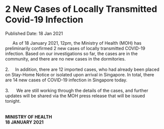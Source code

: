 <html>
    <meta http-equiv="Content-Type" content="text/html; charset=utf-8"/>
    <meta charset="utf-8"/>
    <title>2 New Cases of Locally Transmitted Covid-19 Infection</title>
    <body><h1>2 New Cases of Locally Transmitted Covid-19 Infection</h1>
    <p>Published Date: 18 Jan 2021</p> &nbsp; &nbsp; &nbsp; As of 18 January 2021, 12pm, the Ministry of Health (MOH) has preliminarily confirmed 2 new cases of locally transmitted COVID-19 infection. Based on our investigations so far, the cases are in the community, and there are no new cases in the dormitories.&nbsp;<br><br>2.&nbsp; &nbsp; &nbsp;In addition, there are 12 imported cases, who had already been placed on Stay-Home Notice or isolated upon arrival in Singapore. In total, there are 14 new cases of COVID-19 infection in Singapore today.<br><br>3.&nbsp; &nbsp; &nbsp; We are still working through the details of the cases, and further updates will be shared via the MOH press release that will be issued tonight.&nbsp;<br><br><br><strong>MINISTRY OF HEALTH<br>18 JANUARY 2021<br></strong><div><br></div></body>
</html>